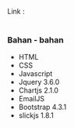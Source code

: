 Link : <a href="https://hedi-suryadi.github.io/hedisuryadi.github.io/" target="_blank"></a>
<br/><br/>
<h3>Bahan - bahan</h3>
<ul>
<li>HTML</li>
<li>CSS</li>
<li>Javascript</li>
<li>Jquery 3.6.0</li>
<li>Chartjs 2.1.0</li>
<li>EmailJS </li>
<li>Bootstrap 4.3.1</li>
<li>slickjs 1.8.1</li>
</ul>

